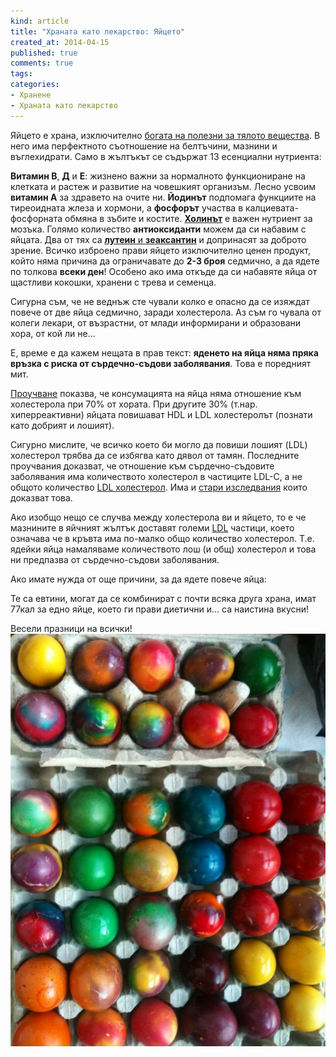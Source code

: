 ```yaml
---
kind: article
title: "Храната като лекарство: Яйцето"
created_at: 2014-04-15 
published: true
comments: true
tags:
categories:
- Хранене
- Храната като лекарство
--- 
```

Яйцето е храна, изключително [богата на полезни за тялото вещества](http://nutritiondata.self.com/facts/dairy-and-egg-products/117/2). В него има перфектното съотношение на белтъчини, мазнини и въглехидрати. Само в жълтъкът се съдържат 13 есенциални нутриента:

**Витамин В**, **Д** и **Е**: жизнено важни за нормалното функциониране на клетката и растеж и развитие на човешкият организъм. Лесно усвоим **витамин А** за здравето на очите ни. **Йодинът** подпомага функциите на тиреоидната жлеза и хормони, а **фосфорът** участва в калциевата-фосфорната обмяна в зъбите и костите. [**Холинът**](http://www.fasebj.org/cgi/content/meeting_abstract/21/6/LB46-c) е важен нутриент за мозъка. Голямо количество **антиоксиданти** можем да си набавим с яйцата. Два от тях са [**лутеин** и **зеаксантин**](http://ajcn.nutrition.org/content/70/2/247.short) и допринасят за доброто зрение. Всичко изброено прави яйцето изключително ценен продукт, който няма причина да ограничавате до **2-3 броя** седмично, а да ядете по толкова **всеки ден**! Особено ако има откъде да си набавяте яйца от щастливи кокошки, хранени с трева и семенца. 

<!-- more -->

Сигурна съм, че не веднъж сте чували колко е опасно да се изяждат повече от две яйца седмично, заради холестерола. Аз съм го чувала от колеги лекари, от възрастни, от млади информирани и образовани хора, от кой ли не...

Е, време е да кажем нещата в прав текст: **яденето на яйца няма пряка връзка с риска от сърдечно-съдови заболявания**. Това е поредният мит.

[Проучване](http://www.ncbi.nlm.nih.gov/pubmed/16340654?ordinalpos=1&itool=EntrezSystem2.PEntrez.Pubmed.Pubmed_ResultsPanel.Pubmed_RVDocSum) показва, че консумацията на яйца няма отношение към холестерола при 70% от хората. При другите 30% (т.нар. хиперреактивни) яйцата  повишават HDL и LDL холестеролът (познати като добрият и лошият).

Сигурно мислите, че всичко което би могло да повиши лошият (LDL) холестерол трябва да се избягва като дявол от тамян. Последните проучвания доказват, че отношение към сърдечно-съдовите заболявания има количеството холестерол в частиците LDL-C, а не общото количество [LDL холестерол]( http://www.ncbi.nlm.nih.gov/pmc/articles/PMC3070150/). Има и [стари изследвания](http://onlinelibrary.wiley.com/doi/10.1111/j.1467-3010.2006.00543.x/full) които доказват това.

Ако изобщо нещо се случва между холестерола ви и яйцето, то е че мазнините в яйчният жълтък доставят големи [LDL](http://www.ncbi.nlm.nih.gov/pubmed/8782636) частици, което означава че в кръвта има по-малко общо количество холестерол. Т.е. ядейки яйца намаляваме количеството лош (и общ) холестерол и това ни предпазва от сърдечно-съдови заболявания.

Ако имате нужда от още причини, за да ядете повече яйца:

Те са евтини, могат да се комбинират с почти всяка друга храна, имат 77кал за едно яйце, което ги прави диетични и... са наистина вкусни!

Весели празници на всички!
![великденски яйца](/images/posts/eggs.jpg)